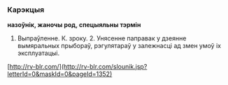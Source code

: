 ### Карэкцыя
**назоўнік, жаночы род, спецыяльны тэрмін**

1. Выпраўленне. К. зроку. 2. Унясенне паправак у дзеянне вымяральных прыбораў, рэгулятараў у залежнасці ад змен умоў іх эксплуатацыі.

<a rel="author">[http://rv-blr.com/](http://rv-blr.com/slounik.jsp?letterId=0&maskId=0&pageId=1352)</a>

